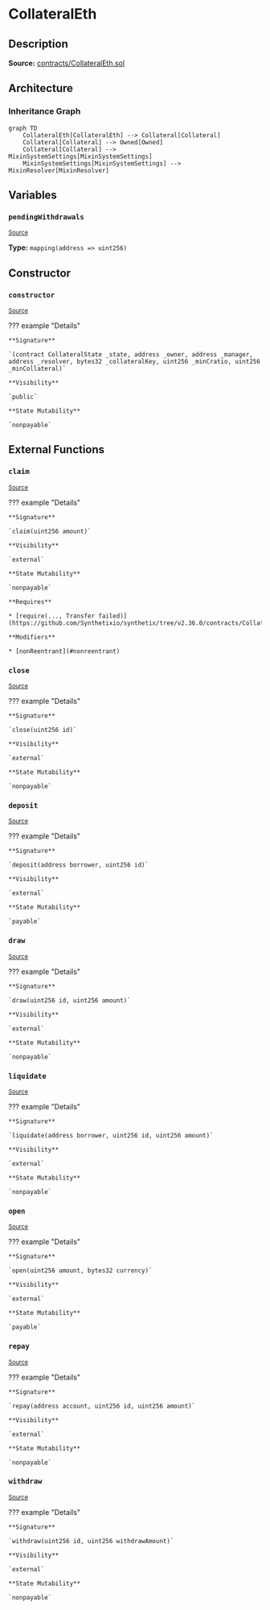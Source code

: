 # CollateralEth

## Description

**Source:** [contracts/CollateralEth.sol](https://github.com/Synthetixio/synthetix/tree/v2.36.0/contracts/CollateralEth.sol)

## Architecture

### Inheritance Graph

```mermaid
graph TD
    CollateralEth[CollateralEth] --> Collateral[Collateral]
    Collateral[Collateral] --> Owned[Owned]
    Collateral[Collateral] --> MixinSystemSettings[MixinSystemSettings]
    MixinSystemSettings[MixinSystemSettings] --> MixinResolver[MixinResolver]

```

## Variables

### `pendingWithdrawals`

<sub>[Source](https://github.com/Synthetixio/synthetix/tree/v2.36.0/contracts/CollateralEth.sol#L16)</sub>

**Type:** `mapping(address => uint256)`

## Constructor

### `constructor`

<sub>[Source](https://github.com/Synthetixio/synthetix/tree/v2.36.0/contracts/CollateralEth.sol#L18)</sub>

??? example "Details"

    **Signature**

    `(contract CollateralState _state, address _owner, address _manager, address _resolver, bytes32 _collateralKey, uint256 _minCratio, uint256 _minCollateral)`

    **Visibility**

    `public`

    **State Mutability**

    `nonpayable`

## External Functions

### `claim`

<sub>[Source](https://github.com/Synthetixio/synthetix/tree/v2.36.0/contracts/CollateralEth.sol#L70)</sub>

??? example "Details"

    **Signature**

    `claim(uint256 amount)`

    **Visibility**

    `external`

    **State Mutability**

    `nonpayable`

    **Requires**

    * [require(..., Transfer failed)](https://github.com/Synthetixio/synthetix/tree/v2.36.0/contracts/CollateralEth.sol#L75)

    **Modifiers**

    * [nonReentrant](#nonreentrant)

### `close`

<sub>[Source](https://github.com/Synthetixio/synthetix/tree/v2.36.0/contracts/CollateralEth.sol#L32)</sub>

??? example "Details"

    **Signature**

    `close(uint256 id)`

    **Visibility**

    `external`

    **State Mutability**

    `nonpayable`

### `deposit`

<sub>[Source](https://github.com/Synthetixio/synthetix/tree/v2.36.0/contracts/CollateralEth.sol#L38)</sub>

??? example "Details"

    **Signature**

    `deposit(address borrower, uint256 id)`

    **Visibility**

    `external`

    **State Mutability**

    `payable`

### `draw`

<sub>[Source](https://github.com/Synthetixio/synthetix/tree/v2.36.0/contracts/CollateralEth.sol#L56)</sub>

??? example "Details"

    **Signature**

    `draw(uint256 id, uint256 amount)`

    **Visibility**

    `external`

    **State Mutability**

    `nonpayable`

### `liquidate`

<sub>[Source](https://github.com/Synthetixio/synthetix/tree/v2.36.0/contracts/CollateralEth.sol#L60)</sub>

??? example "Details"

    **Signature**

    `liquidate(address borrower, uint256 id, uint256 amount)`

    **Visibility**

    `external`

    **State Mutability**

    `nonpayable`

### `open`

<sub>[Source](https://github.com/Synthetixio/synthetix/tree/v2.36.0/contracts/CollateralEth.sol#L28)</sub>

??? example "Details"

    **Signature**

    `open(uint256 amount, bytes32 currency)`

    **Visibility**

    `external`

    **State Mutability**

    `payable`

### `repay`

<sub>[Source](https://github.com/Synthetixio/synthetix/tree/v2.36.0/contracts/CollateralEth.sol#L48)</sub>

??? example "Details"

    **Signature**

    `repay(address account, uint256 id, uint256 amount)`

    **Visibility**

    `external`

    **State Mutability**

    `nonpayable`

### `withdraw`

<sub>[Source](https://github.com/Synthetixio/synthetix/tree/v2.36.0/contracts/CollateralEth.sol#L42)</sub>

??? example "Details"

    **Signature**

    `withdraw(uint256 id, uint256 withdrawAmount)`

    **Visibility**

    `external`

    **State Mutability**

    `nonpayable`
